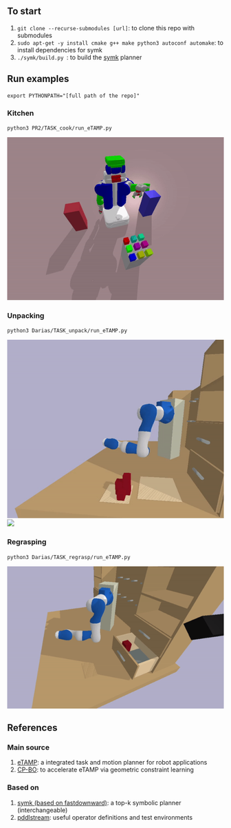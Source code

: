 ## To start

1. `git clone --recurse-submodules [url]`: to clone this repo with submodules
2. `sudo apt-get -y install cmake g++ make python3 autoconf automake`: to install dependencies for symk
3. `./symk/build.py `: to build the [symk](symk) planner


## Run examples

```console
export PYTHONPATH="[full path of the repo]"
```

### Kitchen

```console
python3 PR2/TASK_cook/run_eTAMP.py
```

![](docs/figures/cooking_5.gif)


### Unpacking

```console
python3 Darias/TASK_unpack/run_eTAMP.py
```

![](docs/figures/unpack_c2.gif)
![](docs/figures/unpack_c3.gif)

### Regrasping

```console
python3 Darias/TASK_regrasp/run_eTAMP.py
```

![](docs/figures/regrasp3.gif)


## References

### Main source

1. [eTAMP](https://arxiv.org/pdf/2103.05456.pdf): a integrated task and motion planner for robot applications
2. [CP-BO](https://arxiv.org/pdf/2201.09612.pdf): to accelerate eTAMP via geometric constraint learning

### Based on

1. [symk (based on fastdownward)](https://github.com/speckdavid/symk): a top-k symbolic planner (interchangeable)
2. [pddlstream](https://github.com/caelan/pddlstream): useful operator definitions and test environments

